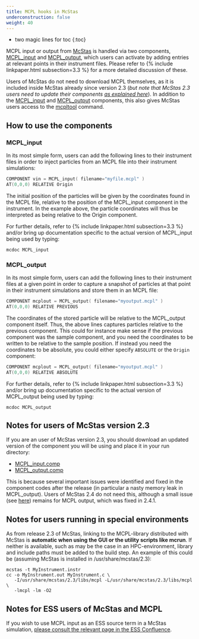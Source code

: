 ```yaml
---
title: MCPL hooks in McStas
underconstruction: false
weight: 40
---
```


- two magic lines for toc
{:toc}

MCPL input or output from [McStas](http://mcstas.org) is handled via two
components,
[MCPL_input](http://mcstas.org/download/components/misc/MCPL_input.html) and
[MCPL_output](http://mcstas.org/download/components/misc/MCPL_output.html),
which users can activate by adding entries at relevant points in their
instrument files. Please refer to {% include linkpaper.html subsection=3.3
%} for a more detailed discussion of these.

Users of McStas do not need to download MCPL themselves, as it is included
inside McStas already since version 2.3 (_but note that McStas 2.3 users need to
update their components [as explained
here](#notes-for-users-of-mcstas-version-23)_). In addition to the
[MCPL_input](http://mcstas.org/download/components/misc/MCPL_input.html) and
[MCPL_output](http://mcstas.org/download/components/misc/MCPL_output.html)
components, this also gives McStas users access to the
[mcpltool](LOCAL:usage_cmdline/) command.

## How to use the components

### MCPL_input

In its most simple form, users can add the following lines to their instrument
files in order to inject particles from an MCPL file into their instrument
simulations:

```c
COMPONENT vin = MCPL_input( filename="myfile.mcpl" )
AT(0,0,0) RELATIVE Origin
```

The initial position of the particles will be given by the coordinates found in
the MCPL file, relative to the position of the MCPL_input component in the
instrument. In the example above, the particle coordinates will thus be
interpreted as being relative to the Origin component.

For further details, refer to {% include linkpaper.html subsection=3.3
%} and/or bring up documentation specific to the actual version of MCPL_input
being used by typing:

```shell
mcdoc MCPL_input
```

### MCPL_output

In its most simple form, users can add the following lines to their instrument
files at a given point in order to capture a snapshot of particles at that point
in their instrument simulations and store them in an MCPL file:


```c
COMPONENT mcplout = MCPL_output( filename="myoutput.mcpl" )
AT(0,0,0) RELATIVE PREVIOUS
```

The coordinates of the stored particle will be relative to the MCPL_output
component itself. Thus, the above lines captures particles relative to the
previous component. This could for instance make sense if the previous component
was the sample component, and you need the coordinates to be written to be
relative to the sample position. If instead you need the coordinates to be
absolute, you could either specify `ABSOLUTE` or the `Origin` component:

```c
COMPONENT mcplout = MCPL_output( filename="myoutput.mcpl" )
AT(0,0,0) RELATIVE ABSOLUTE
```

For further details, refer to {% include linkpaper.html subsection=3.3
%} and/or bring up documentation specific to the actual version of MCPL_output
being used by typing:

```shell
mcdoc MCPL_output
```

## Notes for users of McStas version 2.3

If you are an user of McStas version 2.3, you should download an updated version
of the component you will be using and place it in your run directory:

* [MCPL_input.comp](https://raw.githubusercontent.com/McStasMcXtrace/McCode/18b94253d61fa91e5f4f7859f59ed7636a343ff7/mcstas-comps/misc/MCPL_input.comp)
* [MCPL_output.comp](https://raw.githubusercontent.com/McStasMcXtrace/McCode/409a9f6a333f22c30074f0f015e19b16bb9f513f/mcstas-comps/misc/MCPL_output.comp)

This is because several important issues were identified and fixed in the
component codes after the release (in particular a nasty memory leak in
MCPL_output). Users of McStas 2.4 do not need this, although a small issue (see [here](https://github.com/mctools/mcpl/issues/32)) remains for MCPL output, which was fixed in 2.4.1.

## Notes for users running in special environments

As from release 2.3 of McStas, linking to the MCPL-library distributed with
McStas is **automatic when using the GUI or the utility scripts like mcrun**. If
neither is available, such as may be the case in an HPC-environment, library and
include paths must be added to the build step. An example of this could be
(assuming McStas is installed in /usr/share/mcstas/2.3):

```shell
mcstas -t MyInstrument.instr 
cc -o MyInstrument.out MyInstrument.c \
   -I/usr/share/mcstas/2.3/libs/mcpl -L/usr/share/mcstas/2.3/libs/mcpl \
   -lmcpl -lm -O2
```

## Notes for ESS users of McStas and MCPL

If you wish to use MCPL input as an ESS source term in a McStas simulation, [please consult the relevant page in the ESS Confluence](https://confluence.esss.lu.se/display/MCSTAS/Using+MCPL+as+source+term+in+McStas).
